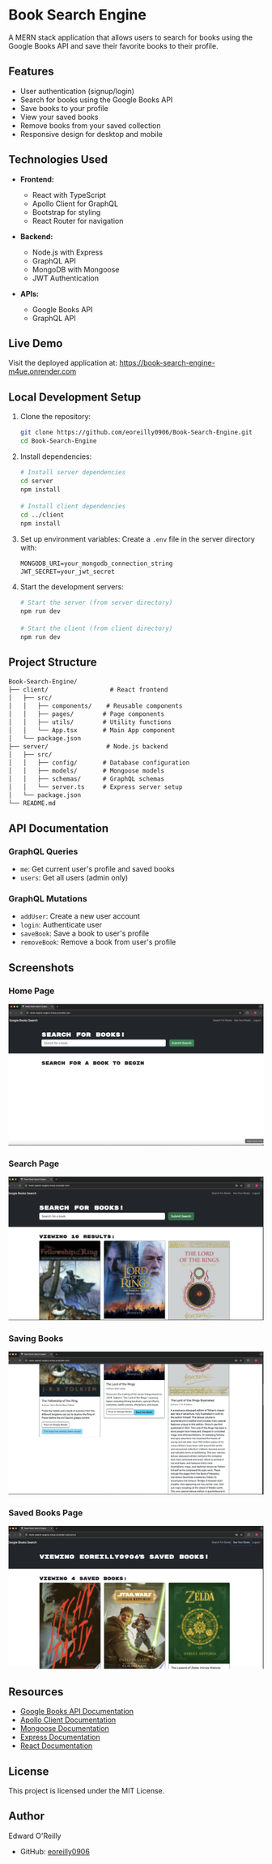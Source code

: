 # Book Search Engine

A MERN stack application that allows users to search for books using the Google Books API and save their favorite books to their profile.

## Features

- User authentication (signup/login)
- Search for books using the Google Books API
- Save books to your profile
- View your saved books
- Remove books from your saved collection
- Responsive design for desktop and mobile

## Technologies Used

- **Frontend:**
  - React with TypeScript
  - Apollo Client for GraphQL
  - Bootstrap for styling
  - React Router for navigation

- **Backend:**
  - Node.js with Express
  - GraphQL API
  - MongoDB with Mongoose
  - JWT Authentication

- **APIs:**
  - Google Books API
  - GraphQL API

## Live Demo

Visit the deployed application at: https://book-search-engine-m4ue.onrender.com

## Local Development Setup

1. Clone the repository:
   ```bash
   git clone https://github.com/eoreilly0906/Book-Search-Engine.git
   cd Book-Search-Engine
   ```

2. Install dependencies:
   ```bash
   # Install server dependencies
   cd server
   npm install

   # Install client dependencies
   cd ../client
   npm install
   ```

3. Set up environment variables:
   Create a `.env` file in the server directory with:
   ```
   MONGODB_URI=your_mongodb_connection_string
   JWT_SECRET=your_jwt_secret
   ```

4. Start the development servers:
   ```bash
   # Start the server (from server directory)
   npm run dev

   # Start the client (from client directory)
   npm run dev
   ```

## Project Structure

```
Book-Search-Engine/
├── client/                 # React frontend
│   ├── src/
│   │   ├── components/    # Reusable components
│   │   ├── pages/        # Page components
│   │   ├── utils/        # Utility functions
│   │   └── App.tsx       # Main App component
│   └── package.json
├── server/                # Node.js backend
│   ├── src/
│   │   ├── config/       # Database configuration
│   │   ├── models/       # Mongoose models
│   │   ├── schemas/      # GraphQL schemas
│   │   └── server.ts     # Express server setup
│   └── package.json
└── README.md
```

## API Documentation

### GraphQL Queries

- `me`: Get current user's profile and saved books
- `users`: Get all users (admin only)

### GraphQL Mutations

- `addUser`: Create a new user account
- `login`: Authenticate user
- `saveBook`: Save a book to user's profile
- `removeBook`: Remove a book from user's profile

## Screenshots

### Home Page
<img src="assets/HOME.PNG" alt="Home Page" />

### Search Page
<img src="assets/SEARCH.PNG" alt="Search Page" />

### Saving Books
<img src="assets/SAVE.PNG" alt="Saving Books" />

### Saved Books Page
<img src="assets/SAVED.PNG" alt="Saved Books Page" />

## Resources

- [Google Books API Documentation](https://developers.google.com/books/docs/v1/using)
- [Apollo Client Documentation](https://www.apollographql.com/docs/react/)
- [Mongoose Documentation](https://mongoosejs.com/docs/)
- [Express Documentation](https://expressjs.com/)
- [React Documentation](https://reactjs.org/)

## License

This project is licensed under the MIT License.

## Author

Edward O'Reilly
- GitHub: [eoreilly0906](https://github.com/eoreilly0906)

